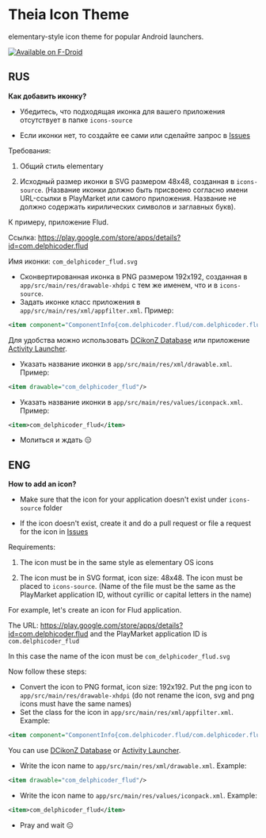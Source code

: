 # Theia Icon Theme
elementary-style icon theme for popular Android launchers.

[![Available on F-Droid](http://storage1.static.itmages.ru/i/15/0718/h_1437239002_7516422_0f53ea8613.png)](https://f-droid.org/repository/browse/?fdfilter=theia&fdid=com.elementarytoday.theia)

## RUS

<b>Как добавить иконку?</b>
* Убедитесь, что подходящая иконка для вашего приложения отсутствует в папке `icons-source`

* Если иконки нет, то создайте ее сами или сделайте запрос  в [Issues](https://github.com/varlesh/elementary-style/issues)

Требования:

1. Общий стиль elementary

2. Исходный размер иконки в SVG размером 48x48, созданная в `icons-source`. (Название иконки должно быть присвоено согласно имени URL-ссылки в PlayMarket или самого приложения. Название не должно содержать кирилических символов и заглавных букв).

К примеру, приложение Flud.

Ссылка: https://play.google.com/store/apps/details?id=com.delphicoder.flud

Имя иконки: `com_delphicoder_flud.svg`

* Сконвертированная иконка в PNG размером 192x192, созданная в `app/src/main/res/drawable-xhdpi` с тем же именем, что и в `icons-source`.
* Задать иконке класс приложения в `app/src/main/res/xml/appfilter.xml`.
Пример:
```xml
<item component="ComponentInfo{com.delphicoder.flud/com.delphicoder.flud.MainActivity}" drawable="com_delphicoder_flud"/>
```
Для удобства можно использовать [DCikonZ Database](http://czarnomorski.pl/search.php) или приложение [Activity Launcher](https://play.google.com/store/apps/details?id=de.szalkowski.activitylauncher&hl=ru).

* Указать название иконки в `app/src/main/res/xml/drawable.xml`.
Пример:
```xml
<item drawable="com_delphicoder_flud"/>
```
* Указать название иконки в `app/src/main/res/values/iconpack.xml`.
Пример:
```xml
<item>com_delphicoder_flud</item>
```
* Молиться и ждать :expressionless:

## ENG

<b>How to add an icon?</b>
* Make sure that the icon for your application doesn't exist under `icons-source` folder

* If the icon doesn't exist, create it and do a pull request or file a request for the icon in [Issues](https://github.com/varlesh/elementary-style/issues)

Requirements:

1. The icon must be in the same style as elementary OS icons

2. The icon must be in SVG format, icon size: 48x48. The icon must be placed to `icons-source`. (Name of the file must be the same as the PlayMarket application ID, without cyrillic or capital letters in the name)

For example, let's create an icon for Flud application.

The URL: https://play.google.com/store/apps/details?id=com.delphicoder.flud and the PlayMarket application ID is `com.delphicoder_flud`

In this case the name of the icon must be `com_delphicoder_flud.svg`

Now follow these steps:

* Convert the icon to PNG format, icon size: 192x192. Put the png icon to `app/src/main/res/drawable-xhdpi` (do not rename the icon, svg and png icons must have the same names)
* Set the class for the icon in `app/src/main/res/xml/appfilter.xml`.
Example:
```xml
<item component="ComponentInfo{com.delphicoder.flud/com.delphicoder.flud.MainActivity}" drawable="com_delphicoder_flud"/>
```
You can use [DCikonZ Database](http://czarnomorski.pl/search.php) or [Activity Launcher](https://play.google.com/store/apps/details?id=de.szalkowski.activitylauncher).

* Write the icon name to `app/src/main/res/xml/drawable.xml`.
Example:
```xml
<item drawable="com_delphicoder_flud"/>
```
* Write the icon name to `app/src/main/res/values/iconpack.xml`.
Example:
```xml
<item>com_delphicoder_flud</item>
```
* Pray and wait :expressionless:
